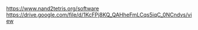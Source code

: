 https://www.nand2tetris.org/software
https://drive.google.com/file/d/1KcFPj8KQ_QAHheFmLCqs5iqC_0NCndvs/view
